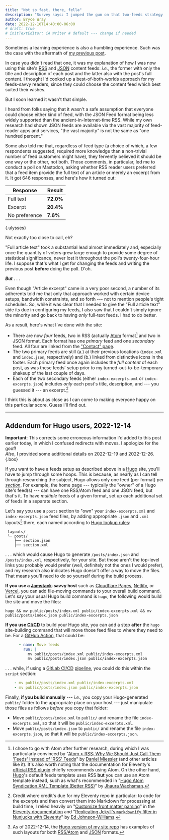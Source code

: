 ```yaml
---
title: "Not so fast, there, fella"
description: "Survey says: I jumped the gun on that two-feeds strategy I mentioned in the previous post."
author: Bryce Wray
date: 2022-12-10T14:40:00-06:00
# draft: true
# initTextEditor: iA Writer # default --- change if needed
---
```


Sometimes a learning experience is also a humbling experience. Such was the case with the aftermath of [my previous post](/posts/2022/12/why-have-both-rss-json-feeds/).
<!--more-->

In case you didn't read that one, it was my explanation of how I was now using this site's [RSS](https://www.rssboard.org/rss-specification) and [JSON](https://jsonfeed.org/) content feeds: *i.e.*, the former with only the title and description of each post and the latter also with the post's full content. I thought I'd cooked up a best-of-both-worlds approach for my feeds-savvy readers, since they could choose the content feed which best suited their wishes.

But I soon learned it wasn't that simple.

I heard from folks saying that it wasn't a safe assumption that everyone could choose either kind of feed, with the JSON Feed format being less widely supported than the ancient-in-Internet-time RSS. While my own research had shown JSON feeds are available via the vast majority of feed-reader apps and services, "the vast majority" is not the same as "one hundred percent."

Some also told me that, regardless of feed type (a choice of which, a few respondents suggested, required more knowledge than a non-trivial number of feed customers might have), they fervently believed it should be one way or the other, not both. Those comments, in particular, led me to conduct a poll on Mastodon, asking whether RSS reader users preferred that a feed item provide the full text of an article or merely an excerpt from it. It got 646 responses, and here's how it turned out:

| Response       | Result |
| --------- | --------------------- |
| Full text | **72.0%**                   |
| Excerpt   | **20.4%**                 |
| No preference | **7.6%** |
{.ulysses}

<!--
https://fosstodon.org/@BryceWrayTX/109485575488763076
Final results:
- Full article text: 72.0% (screen: 72%)
- Article excerpt:   20.4% (screen: 20%)
- No preference:      7.6% (screen:  8%)
Total votes: 646 people
-->

Not exactly too close to call, eh?

"Full article text" took a substantial lead almost immediately and, especially once the quantity of voters grew large enough to provide some degree of statistical significance, never lost it throughout the poll's twenty-four-hour life. I suppose that's what I get for changing the feeds and writing the previous post **before** doing the poll. D'oh.

***But*** . . .

Even though "Article excerpt" came in a very poor second, a number of its adherents told me that only that approach worked with certain device setups, bandwidth constraints, and so forth --- not to mention people's tight schedules. So, while it was clear that I needed to give the "Full article text" side its due in configuring my feeds, I also saw that I couldn't simply ignore the minority and go back to having *only* full-text feeds. I had to do better.

As a result, here's what I've done with the site:

- There are now *four* feeds, two in RSS (actually [Atom](https://www.rfc-editor.org/rfc/rfc4287) format[^Atom] and two in JSON format. Each format has one *primary* feed and one *secondary* feed. All four are linked from the ["Contact" page](/contact/).
- The two primary feeds are still (a.) at their previous locations (`index.xml` and `index.json`, respectively) and (b.) linked from distinctive icons in the footer. Each primary feed once again includes the *full content* of each post, as was these feeds' setup prior to my turned-out-to-be-temporary shakeup of the last couple of days.
- Each of the two secondary feeds (either `index-excerpts.xml` or `index-excerpts.json`) includes *only* each post's title, description, and --- you guessed it --- an excerpt.[^credit]

[^Atom]: I chose to go with Atom after further research, during which I was particularly convinced by "[Atom > RSS: Why We Should Just Call Them 'Feeds' Instead of 'RSS' Feeds](https://danielmiessler.com/blog/atom-rss-why-we-should-just-call-them-feeds-instead-of-rss-feeds/)" by [Daniel Miessler](https://danielmiessler.com/) (and other articles like it). It's also worth noting that the documentation for Eleventy's [official RSS plugin](https://www.11ty.dev/docs/plugins/rss/) chiefly recommends using Atom. On the other hand, [Hugo](https://gohugo.io)'s default feeds template uses RSS **but** you can use an Atom template instead, such as what's recommended in "[Hugo Atom Syndication XML Template (Better RSS)](https://www.jhaurawachsman.com/hugo-atom-syndication-xml-template/)" by [Jhaura Wachsman](https://www.jhaurawachsman.com/).

[^credit]: Credit where credit's due for my Eleventy repo in particular: to code for the excerpts and then convert them into Markdown for processing at build time, I relied heavily on "[Customize front matter parsing](https://www.11ty.dev/docs/data-frontmatter-customize/)" in the [Eleventy documentation](https://11ty.dev/docs/) and "[Replicating Jekyll's `markdownify` filter in Nunjucks with Eleventy](https://edjohnsonwilliams.co.uk/blog/2019-05-04-replicating-jekylls-markdownify-filter-in-nunjucks-with-eleventy/)" by [Ed Johnson-Williams](https://edjohnsonwilliams.co.uk/).

I think this is about as close as I can come to making everyone happy on this particular score. Guess I'll find out.

----

## Addendum for Hugo users, 2022-12-14

**Important**: This corrects some erroneous information I'd added to this post earlier today, in which I confused redirects with moves. I apologize for the goof!\
*Also*, I provided some additional details on 2022-12-19 and 2022-12-26.
{.box}

If you want to have a feeds setup as described above in a [Hugo](https://gohugo.io) site, you'll have to jump through some hoops. This is because, as nearly as I can tell through researching the subject, Hugo allows only one feed (per format) per *[section](https://gohugo.io/content-management/sections/)*. For example, the home page --- typically the "owner" of a Hugo site's feed(s) --- can have one RSS/Atom feed and one JSON feed, but that's it. To have *multiple* feeds of a given format, set up each additional set of feeds in a separate section.

Let's say you use a `posts` section to "own" your `index-excerpts.xml` and `index-excerpts.json` feed files, by adding appropriate `.json` and `.xml` layouts[^excerptExamples] there, each named according to [Hugo lookup rules](https://gohugo.io/templates/lookup-order/#examples-layout-lookup-for-section-pages):

[^excerptExamples]: As of 2022-12-14, the [Hugo version of my site repo](https://github.com/brycewray/hugo-site) has examples of such layouts for both [RSS/Atom](https://github.com/brycewray/hugo-site/blob/main/layouts/posts/section.xml) and [JSON](https://github.com/brycewray/hugo-site/blob/main/layouts/posts/section.json) formats.

```plaintext
 layouts/
 └─ posts/
    ├── section.json
    ├── section.xml
```

. . . which would cause Hugo to generate `/posts/index.json` and `/posts/index.xml`, respectively, for your site. But those aren't the top-level links you probably would prefer (well, definitely not the ones I would prefer), and my research also indicates Hugo doesn't offer a way to move the files. That means you'll need to do so yourself during the build process.

**If you use a [Jamstack](https://jamstack.org)-savvy host** such as [Cloudflare Pages](https://pages.cloudflare.com), [Netlify](https://netlify.com), or [Vercel](https://vercel.com), you can add file-moving commands to your overall build command. Let's say your usual Hugo build command is `hugo`; the following would build the site and move the files:

```plaintext
hugo && mv public/posts/index.xml public/index-excerpts.xml && mv public/posts/index.json public/index-excerpts.json
```

**If you use [CI/CD](https://www.infoworld.com/article/3271126/what-is-cicd-continuous-integration-and-continuous-delivery-explained.html)** to build your Hugo site, you can add a step **after** the `hugo` site-building command that will move those feed files to where they need to be. For a [GitHub Action](https://github.com/features/actions/), that could be:

```yml
      - name: Move feeds
        run: |
          mv public/posts/index.xml public/index-excerpts.xml
          mv public/posts/index.json public/index-excerpts.json
```

. . . while, if using a [GitLab CI/CD](https://docs.gitlab.com/ee/ci/) [pipeline](https://docs.gitlab.com/ee/ci/pipelines/), you could do this within the `script` section:

```yml
    - mv public/posts/index.xml public/index-excerpts.xml
    - mv public/posts/index.json public/index-excerpts.json
```

Finally, **if you build manually** --- *i.e.*, you copy your Hugo-generated `public/` folder to the appropriate place on your host --- just manipulate those files as follows *before* you copy that folder:

- Move `public/posts/index.xml` to `public/` and rename the file `index-excerpts.xml`, so that it will be `public/index-excerpts.xml`.
- Move `public/posts/index.json` to `public/` and rename the file `index-excerpts.json`, so that it will be `public/index-excerpts.json`.

